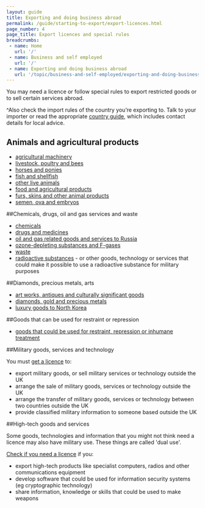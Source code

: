 ```yaml
---
layout: guide
title: Exporting and doing business abroad
permalink: /guide/starting-to-export/export-licences.html
page_number: 4
page_title: Export licences and special rules
breadcrumbs:
 - name: Home
   url: '/'
 - name: Business and self employed
   url: '/'
 - name: Exporting and doing business abroad
   url: '/topic/business-and-self-employed/exporting-and-doing-business-abroad.html'   
---
```


You may need a licence or follow special rules to export restricted goods or to sell certain services abroad. 

^Also check the import rules of the country you’re exporting to. Talk to your importer or read the appropriate [country guide](https://www.gov.uk/government/collections/exporting-country-guides), which includes contact details for local advice.

## Animals and agricultural products

- [agricultural machinery](/guidance/get-a-licence-to-export-agricultural-machinery.html)
- [livestock, poultry and bees](/guidance/get-a-licence-to-export-livestock-poultry.html)
- [horses and ponies](/guidance/get-a-licence-to-export-horses-ponies.html)
- [fish and shellfish](/guidance/get-a-licence-to-export-fish-shellfish.html)
- [other live animals](/guidance/get-a-licence-to-export-circus-endangered-research-animals.html)
- [food and agricultural products](/guidance/get-a-licence-to-export-food-and-agricultural-products.html)
- [furs, skins and other animal products](/guidance/get-a-licence-to-export-furs-skins-and-other-animal-products.html)
- [semen, ova and embryos](/guidance/get-a-licence-to-export-animal-semen-ova-embryos.html)

##Chemicals, drugs, oil and gas services and waste

- [chemicals](/guidance/get-a-licence-to-export-chemicals.html)
- [drugs and medicines](/guidance/get-a-licence-to-export-drugs-and-medicines.html)
- [oil and gas related goods and services to Russia](/guidance/get-a-licence-to-export-energy-related-goods-technology-and-services.html)
- [ozone-depleting substances and F-gases](/guidance/get-a-licence-to-export-cfcs-and-ozone-depleting-gases.html)
- [waste](/guidance/get-a-licence-to-export-waste.html)
- [radioactive substances](/guidance/get-a-licence-to-export-radioactive-substances.html) - or other goods, technology or services that could make it possible to use a radioactive substance for military purposes

##Diamonds, precious metals, arts

- [art works, antiques and culturally significant goods](/guidance/get-a-licence-to-export-cultural-goods.html)
- [diamonds, gold and precious metals](/guidance/get-a-licence-to-export-diamonds.html)
- [luxury goods to North Korea](/guidance/exporting-luxury-goods-north-korea.html)

##Goods that can be used for restraint or repression
- [goods that could be used for restraint, repression or inhumane treatment](/guidance/get-a-licence-to-export-law-enforcement-and-torture-goods.html)

##Military goods, services and technology

You must [get a licence](/guidance/get-a-licence-to-export-arms-military-or-dual-use-goods-and-services.html) to:

- export military goods, or sell military services or technology outside the UK
- arrange the sale of military goods, services or technology outside the UK
- arrange the transfer of military goods, services or technology between two countries outside the UK
- provide classified military information to someone based outside the UK

##High-tech goods and services 

Some goods, technologies and information that you might not think need a licence may also have military use. These things are called 'dual use'.

[Check if you need a licence](/guidance/get-a-licence-to-export-arms-military-or-dual-use-goods-and-services.html) if you:

- export high-tech products like specialist computers, radios and other communications equipment
- develop software that could be used for information security systems (eg cryptographic technology)
- share information, knowledge or skills that could be used to make weapons
